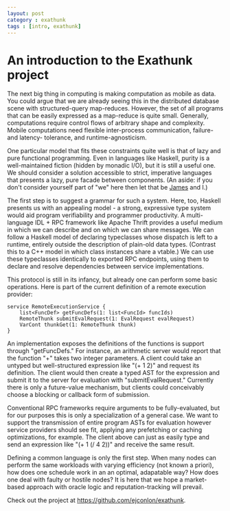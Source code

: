 ```yaml
---
layout: post
category : exathunk
tags : [intro, exathunk]
---
```


# An introduction to the Exathunk project

The next big thing in computing is making computation as mobile as
data.  You could argue that we are already seeing this in the
distributed database scene with structured-query map-reduces.
However, the set of all programs that can be easily expressed as a
map-reduce is quite small.     Generally, computations require control
flows of arbitrary shape and complexity.  Mobile computations need
flexible inter-process communication, failure- and latency- tolerance,
and runtime-agnosticism.

One particular model that fits these constraints quite well is that of
lazy and pure functional programming.  Even in languages like Haskell,
purity is a well-maintained fiction (hidden by monadic I/O), but it is
still a useful one.  We should consider a solution accessible to
strict, imperative languages that presents a lazy, pure facade between
components.  (An aside: if you don't consider yourself part of "we" here then
let that be [James](https://github.com/wolfwood) and I.)

The first step is to suggest a grammar for such a system.  Here, too,
Haskell presents us with an appealing model - a strong, expressive
type system would aid program verifiability and programmer
productivity.  A multi-language IDL + RPC framework like Apache Thrift
provides a useful medium in which we can describe and on which we can
share messages.  We can follow a Haskell model of declaring
typeclasses whose dispatch is left to a runtime, entirely outside the
description of plain-old data types.  (Contrast this to a C++ model in
which class instances share a vtable.)  We can use these typeclasses
identically to exported RPC endpoints, using them to declare and
resolve dependencies between service implementations.

This protocol is still in its infancy, but already one can perform
some basic operations.  Here is part of the current definition of a
remote execution provider:

    service RemoteExecutionService {
        list<FuncDef> getFuncDefs(1: list<FuncId> funcIds)
        RemoteThunk submitEvalRequest(1: EvalRequest evalRequest)
        VarCont thunkGet(1: RemoteThunk thunk)
    }

An implementation exposes the definitions of the functions is support
through "getFuncDefs."  For instance, an arithmetic server would
report that the function "+" takes two integer parameters.  A client
could take an untyped but well-structured expression like "(+ 1 2)"
and request its definition.  The client would then create a typed AST
for the expression and submit it to the server for evaluation with
"submitEvalRequest."  Currently there is only a future-value
mechanism, but clients could conceivably choose a blocking or callback
form of submission.

Conventional RPC frameworks require arguments to be fully-evaluated,
but for our purposes this is only a specialization of a general case.
We want to support the transmission of entire program ASTs for
evaluation however service providers should see fit, applying any
prefetching or caching optimizations, for example.  The client above
can just as easily type and send an expression like "(+ 1 (/ 4 2))"
and receive the same result.

Defining a common language is only the first step.  When many nodes
can perform the same workloads with varying efficiency (not known a
priori), how does one schedule work in an an optimal, adapatable way?
How does one deal with faulty or hostile nodes?  It is here that we
hope a market-based approach with oracle logic and reputation-tracking
will prevail.

Check out the project at <https://github.com/ejconlon/exathunk>.